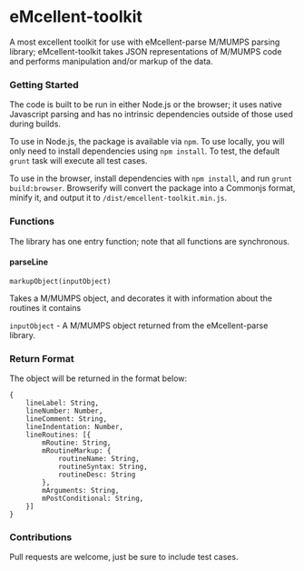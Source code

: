# eMcellent-toolkit


A most excellent toolkit for use with eMcellent-parse M/MUMPS parsing library; eMcellent-toolkit takes JSON representations of M/MUMPS code and performs manipulation and/or markup of the data.

### Getting Started

The code is built to be run in either Node.js or the browser; it uses native Javascript parsing and has no intrinsic dependencies outside of those used during builds.

To use in Node.js, the package is available via `npm`.  To use locally, you will only need to install dependencies using `npm install`.  To test, the default `grunt` task will execute all test cases.

To use in the browser, install dependencies with `npm install`, and run `grunt build:browser`.  Browserify will convert the package into a Commonjs format, minify it, and output it to `/dist/emcellent-toolkit.min.js`.

### Functions

The library has one entry function; note that all functions are synchronous.

#### parseLine

`markupObject(inputObject)`

Takes a M/MUMPS object, and decorates it with information about the routines it contains

`inputObject` - A M/MUMPS object returned from the eMcellent-parse library.

### Return Format

The object will be returned in the format below:

```
{
	lineLabel: String,
	lineNumber: Number,
	lineComment: String,
	lineIndentation: Number,
    lineRoutines: [{
        mRoutine: String,
        mRoutineMarkup: {
            routineName: String,
            routineSyntax: String,
            routineDesc: String
        },
        mArguments: String,
        mPostConditional: String,
    }]
}
```
### Contributions

Pull requests are welcome, just be sure to include test cases.
